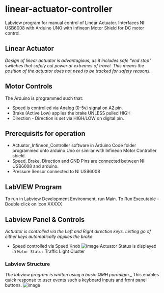 # linear-actuator-controller
Labview program for manual control of Linear Actuator. Interfaces NI USB6008 with Arduino UNO with Infineon Motor Shield for DC motor control.

## Linear Actuator

_Design of linear actuator is advantagious, as it includes safe "end stop" switches that safely cut power at extremes of travel._
_This means the position of the actuator does not need to be tracked for safety reasons._


## Motor Controls

The Arduino is programmed such that:

- Speed is controlled via Analog (0-5v) signal on A2 pin.
- Brake (Active Low) applies the brake UNLESS pulled HIGH
- Direction - Direction is set via HIGH/LOW on digital pin.

## Prerequisits for operation

- Actuator_Infineon_Controller software in Arduino Code folder programmed onto arduino Uno or similar with Infineon Motor Controller shield.
- Speed, Brake, Direction and GND Pins are connected between NI USB6008 and arduino.
- Pressure Sensor connected to NI USB6008


## LabVIEW Program
To run in Labview Development Environment, run Main.
To Run Executable - Double click on icon XXXXX

## Labview Panel & Controls
_Actuator is controlled via the Left and Right direction keys. Letting go of either keys automatically applies the brake_
- Speed controlled via Speed Knob
![image](https://user-images.githubusercontent.com/97303986/224076750-c9df68b5-1f01-4646-8ce0-debf2f2c3d64.png)
Actuator Status is displayed in `Motor Status` Traffic Light Cluster



### Labview Structure
_The labview program is written using a basic QMH paradigm.__ 
This enables quick response to user events such a keyboard inputs and front panel buttons.
![image](https://user-images.githubusercontent.com/97303986/224077007-153a398a-cb61-4f32-9b73-8443913aec48.png)



